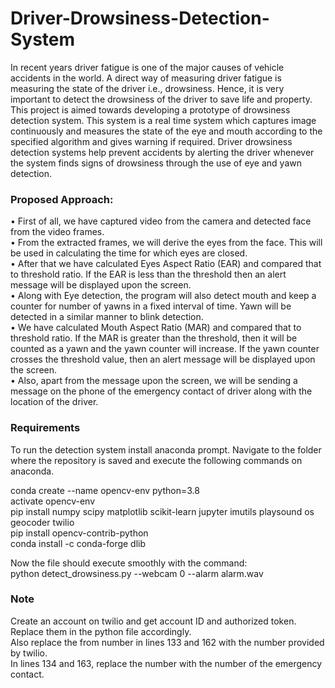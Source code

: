 # Driver-Drowsiness-Detection-System  
In recent years driver fatigue is one of the major causes of vehicle accidents in the world. A direct way of measuring driver fatigue is measuring the state of the driver i.e., drowsiness. 
Hence, it is very important to detect the drowsiness of the driver to save life and property. This project is aimed towards developing a prototype of drowsiness detection system. 
This system is a real time system which captures image continuously and measures the state of the eye and mouth according to the specified algorithm and gives warning if required. 
Driver drowsiness detection systems help prevent accidents by alerting the driver whenever the system finds signs of drowsiness through the use of eye and yawn detection.  
  
### Proposed Approach:  
• First of all, we have captured video from the camera and detected face from the video frames.  
• From the extracted frames, we will derive the eyes from the face. This will be used in calculating the time for which eyes are closed.  
• After that we have calculated Eyes Aspect Ratio (EAR) and compared that to threshold ratio. If the EAR is less than the threshold then an alert message will be displayed upon the screen.  
• Along with Eye detection, the program will also detect mouth and keep a counter for number of yawns in a fixed interval of time. Yawn will be detected in a similar manner to blink detection.  
• We have calculated Mouth Aspect Ratio (MAR) and compared that to threshold ratio. If the MAR is greater than the threshold, then it will be counted as a yawn and the yawn counter will increase. 
If the yawn counter crosses the threshold value, then an alert message will be displayed upon the screen.  
• Also, apart from the message upon the screen, we will be sending a message on the phone of the emergency contact of driver along with the location of the driver.  

### Requirements  
To run the detection system install anaconda prompt. Navigate to the folder where the repository is saved and execute the following commands on anaconda.  
  
conda create --name opencv-env python=3.8  
activate opencv-env  
pip install numpy scipy matplotlib scikit-learn jupyter imutils playsound os geocoder twilio  
pip install opencv-contrib-python  
conda install -c conda-forge dlib  
  
Now the file should execute smoothly with the command:  
python detect_drowsiness.py --webcam 0 --alarm alarm.wav  

### Note  
Create an account on twilio and get account ID and authorized token. Replace them in the python file accordingly.  
Also replace the from number in lines 133 and 162 with the number provided by twilio.  
In lines 134 and 163, replace the number with the number of the emergency contact.  
